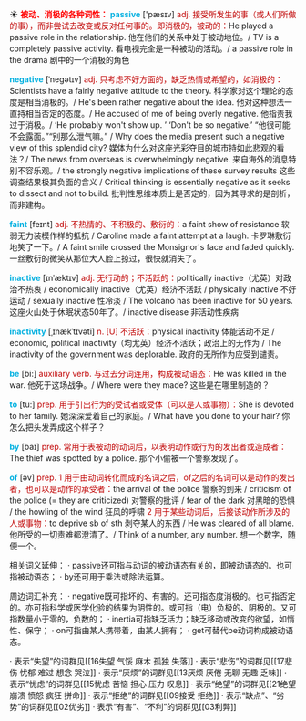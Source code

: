 ☀ <font color="red">**被动、消极的各种词性：**</font>
<font color="sky blue">**passive**</font> ['pæsɪv] 
<font color="#c00000">adj. 接受所发生的事（或人们所做的事），而非尝试去改变或反对任何事的。即消极的，被动的：</font>He played a passive role in the relationship. 他在他们的关系中处于被动地位。/ TV is a completely passive activity. 看电视完全是一种被动的活动。/ a passive role in the drama 剧中的一个消极的角色

<font color="sky blue">**negative**</font> [ˈnegətɪv]
<font color="#c00000">adj. 只考虑不好方面的，缺乏热情或希望的，如消极的：</font>Scientists have a fairly negative attitude to the theory. 科学家对这个理论的态度是相当消极的。/ He's been rather negative about the idea. 他对这种想法一直持相当否定的态度。/ He accused of me of being overly negative. 他指责我过于消极。/ ‘He probably won't show up. ’ ‘Don't be so negative.’ “他很可能不会露面。”“别那么泄气嘛。” / Why does the media present such a negative view of this splendid city? 媒体为什么对这座光彩夺目的城市持如此悲观的看法？/ The news from overseas is overwhelmingly negative. 来自海外的消息特别不容乐观。/ the strongly negative implications of these survey results 这些调查结果极其负面的含义 / Critical thinking is essentially negative as it seeks to dissect and not to build. 批判性思维本质上是否定的，因为其寻求的是剖析，而非建构。
           
<font color="sky blue">**faint**</font> [feɪnt]
<font color="#c00000">adj. 不热情的、不积极的、敷衍的：</font>a faint show of resistance 软弱无力装模作样的抵抗 / Caroline made a faint attempt at a laugh. 卡罗琳敷衍地笑了一下。/ A faint smile crossed the Monsignor's face and faded quickly. 一丝敷衍的微笑从那位大人脸上掠过，很快就消失了。
           
<font color="sky blue">**inactive**</font> [ɪnˈæktɪv]
<font color="#c00000">adj. 无行动的；不活跃的：</font>politically inactive（尤英）对政治不热衷 / economically inactive（尤英）经济不活跃 / physically inactive 不好运动 / sexually inactive 性冷淡 / The volcano has been inactive for 50 years. 这座火山处于休眠状态50年了。/ inactive disease 非活动性疾病 
           
<font color="sky blue">**inactivity**</font> [ˌɪnækˈtɪvəti]
<font color="#c00000">n. [U] 不活跃：</font>physical inactivity 体能活动不足 / economic, political inactivity（均尤英）经济不活跃；政治上的无作为 / The inactivity of the government was deplorable. 政府的无所作为应受到谴责。

<font color="sky blue">**be**</font> [bi:] 
<font color="#c00000">auxiliary verb. 与过去分词连用，构成被动语态：</font>He was killed in the war. 他死于这场战争。/ Where were they made? 这些是在哪里制造的？

<font color="sky blue">**to**</font> [tu:] 
<font color="#c00000">prep. 用于引出行为的受试者或受体（可以是人或事物）：</font>She is devoted to her family. 她深深爱着自己的家庭。/ What have you done to your hair? 你怎么把头发弄成这个样子？

<font color="sky blue">**by**</font> [baɪ] 
<font color="#c00000">prep. 常用于表被动的动词后，以表明动作或行为的发出者或造成者：</font>The thief was spotted by a police. 那个小偷被一个警察发现了。 

<font color="sky blue">**of**</font> [əv] 
<font color="#c00000">prep. 1 用于由动词转化而成的名词之后，of之后的名词可以是动作的发出者，也可以是动作的承受者：</font>the arrival of the police 警察的到来 / criticism of the police (= they are criticized) 对警察的批评 / fear of the dark 对黑暗的恐惧 / the howling of the wind 狂风的呼啸 <font color="#c00000">2 用于某些动词后，后接该动作所涉及的人或事物：</font>to deprive sb of sth 剥夺某人的东西 / He was cleared of all blame. 他所受的一切责难都澄清了。/ Think of a number, any number. 想一个数字，随便一个。

相关词义延伸：
· passive还可指与动词的被动语态有关的，即被动语态的。也可指被动语态；
· by还可用于乘法或除法运算。

周边词汇补充：
· negative既可指坏的、有害的。还可指态度消极的。也可指否定的。亦可指科学或医学化验的结果为阴性的。或可指（电）负极的、阴极的。又可指数量小于零的，负数的；
· inertia可指缺乏活力；缺乏移动或改变的欲望，如惰性、保守；
· on可指由某人携带着，由某人拥有；
· get可替代be动词构成被动语态。

· 表示“失望”的词群见[[16失望 气馁 麻木 孤独 失落]]
· 表示“悲伤”的词群见[[17悲伤 忧郁 难过 想念 哭泣]]
· 表示“厌烦”的词群见[[13厌烦 厌倦 无聊 无趣 乏味]]
· 表示“忧虑”的词群见[[15忧虑 苦恼 担心 压力 叹息]]
· 表示“绝望”的词群见[[21绝望 崩溃 愤怒 疯狂 拼命]]
· 表示“拒绝”的词群见[[09接受 拒绝]]
· 表示“缺点”、“劣势”的词群见[[02优劣]]
· 表示“有害”、“不利”的词群见[[03利弊]]
